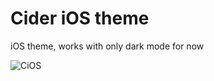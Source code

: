 # Cider iOS theme

iOS theme, works with only dark mode for now

![CiOS](https://user-images.githubusercontent.com/42775469/172223380-7525647b-a0a2-4975-a5ed-a9593db53b2d.png)
